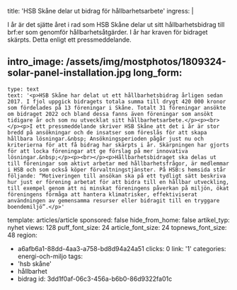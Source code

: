 title: 'HSB Skåne delar ut bidrag för hållbarhetsarbete'
ingress: |
  <p>I år är det sjätte året i rad som HSB Skåne delar ut sitt hållbarhetsbidrag till brf:er som genomför hållbarhetsåtgärder. I år har kraven för bidraget skärpts. Detta enligt ett pressmeddelande.
  </p>
  
intro_image: /assets/img/mostphotos/1809324-solar-panel-installation.jpg
long_form:
  -
    type: text
    text: '<p>HSB Skåne har delat ut ett hållbarhetsbidrag årligen sedan 2017. I fjol uppgick bidragets totala summa till drygt 420 000 kronor som fördelades på 13 föreningar i Skåne. Totalt 31 föreningar ansökte om bidraget 2022 och bland dessa fanns även föreningar som ansökt tidigare år och som nu utvecklat sitt hållbarhetsarbete.</p><p><br></p><p>I ett pressmeddelande skriver HSB Skåne att det i år är stor bredd på ansökningar och de insatser som föreslås för att skapa hållbara lösningar.&nbsp; Ansökningsperioden pågår just nu och kriterierna för att få bidrag har skärpts i år. Skärpningen har gjorts för att locka föreningar att ge förslag på mer innovativa lösningar.&nbsp;</p><p><br></p><p>Hållbarhetsbidraget ska delas ut till föreningar som aktivt arbetar med hållbarhetsfrågor, är medlemmar i HSB och som också köper förvaltningstjänster. På HSB:s hemsida står följande: “Motiveringen till ansökan ska på ett tydligt sätt beskriva hur just er förening arbetat för att bidra till en hållbar utveckling, till exempel genom att ni minskat föreningens påverkan på miljön, ökat föreningens förmåga att hantera klimatrisker, effektiviserat användningen av gemensamma resurser eller bidragit till en tryggare boendemiljö”.</p>'
template: articles/article
sponsored: false
hide_from_home: false
artikel_typ: nyhet
views: 128
puff_font_size: 24
article_font_size: 24
topnews_font_size: 48
region:
  - a6afb6a1-88dd-4aa3-a758-bd8d94a24a51
clicks: 0
link: '1'
categories: energi-och-miljo
tags:
  - 'hsb skåne'
  - hållbarhet
  - bidrag
id: 3dd1f0af-06c3-456a-b6b0-86d9322fa01c
